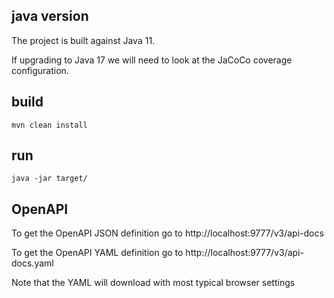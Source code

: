 ## java version
The project is built against Java 11.

If upgrading to Java 17 we will need to look at the JaCoCo coverage configuration.

## build
```
mvn clean install
```

## run
```
java -jar target/
```

## OpenAPI
To get the OpenAPI JSON definition go to http://localhost:9777/v3/api-docs

To get the OpenAPI YAML definition go to http://localhost:9777/v3/api-docs.yaml

Note that the YAML will download with most typical browser settings
